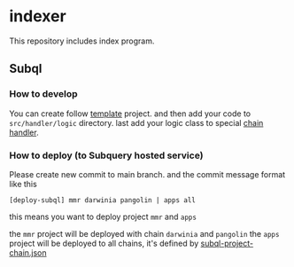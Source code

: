 # indexer

This repository includes index program.

## Subql

### How to develop

You can create follow [template](packages/template) project. and then add your
code to `src/handler/logic` directory. last add your logic class to
special [chain handler](packages/template/src/handler/chain/impls.ts).

### How to deploy (to Subquery hosted service)

Please create new commit to main branch. and the commit message format like this

```
[deploy-subql] mmr darwinia pangolin | apps all
```

this means you want to deploy project `mmr` and `apps`

the `mmr` project will be deployed with chain `darwinia` and `pangolin`
the `apps` project will be deployed to all chains, it's defined by
[subql-project-chain.json](../.maintain/subql-project-chain.json)
